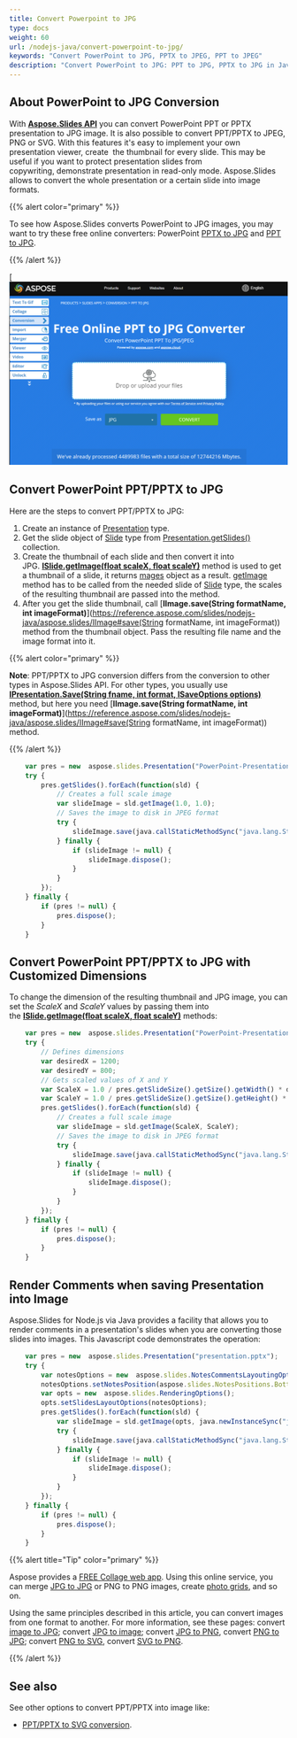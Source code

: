 ```yaml
---
title: Convert Powerpoint to JPG
type: docs
weight: 60
url: /nodejs-java/convert-powerpoint-to-jpg/
keywords: "Convert PowerPoint to JPG, PPTX to JPEG, PPT to JPEG"
description: "Convert PowerPoint to JPG: PPT to JPG, PPTX to JPG in Javascript"
---
```



## **About PowerPoint to JPG Conversion**
With [**Aspose.Slides API**](https://products.aspose.com/slides/nodejs-java/) you can convert PowerPoint PPT or PPTX presentation to JPG image. It is also possible to convert PPT/PPTX to JPEG, PNG or SVG. With this features it's easy to implement your own presentation viewer, create  the thumbnail for every slide. This may be useful if you want to protect presentation slides from copywriting, demonstrate presentation in read-only mode. Aspose.Slides allows to convert the whole presentation or a certain slide into image formats. 

{{% alert color="primary" %}} 

To see how Aspose.Slides converts PowerPoint to JPG images, you may want to try these free online converters: PowerPoint [PPTX to JPG](https://products.aspose.app/slides/conversion/pptx-to-jpg) and [PPT to JPG](https://products.aspose.app/slides/conversion/ppt-to-jpg). 

{{% /alert %}} 

[![todo:image_alt_text](ppt-to-jpg.png)

## **Convert PowerPoint PPT/PPTX to JPG**
Here are the steps to convert PPT/PPTX to JPG:

1. Create an instance of [Presentation](https://reference.aspose.com/slides/nodejs-java/aspose.slides/Presentation) type.
2. Get the slide object of [Slide](https://reference.aspose.com/slides/nodejs-java/aspose.slides/ISlide) type from [Presentation.getSlides()](https://reference.aspose.com/slides/nodejs-java/aspose.slides/Presentation#getSlides--) collection.
3. Create the thumbnail of each slide and then convert it into JPG. [**ISlide.getImage(float scaleX, float scaleY)**](https://reference.aspose.com/slides/nodejs-java/aspose.slides/ISlide#getImage-float-float-) method is used to get a thumbnail of a slide, it returns [mages](https://reference.aspose.com/slides/nodejs-java/aspose.slides/Images) object as a result. [getImage](https://reference.aspose.com/slides/nodejs-java/aspose.slides/ISlide#getImage-aspose.slides.IRenderingOptions-float-float-) method has to be called from the needed slide of [Slide](https://reference.aspose.com/slides/nodejs-java/aspose.slides/ISlide) type, the scales of the resulting thumbnail are passed into the method.
4. After you get the slide thumbnail, call [**IImage.save(String formatName, int imageFormat)**](https://reference.aspose.com/slides/nodejs-java/aspose.slides/IImage#save(String formatName, int imageFormat)) method from the thumbnail object. Pass the resulting file name and the image format into it. 

{{% alert color="primary" %}}

**Note**: PPT/PPTX to JPG conversion differs from the conversion to other types in Aspose.Slides API. For other types, you usually use [**IPresentation.Save(String fname, int format, ISaveOptions options)**](https://reference.aspose.com/slides/nodejs-java/aspose.slides/IPresentation#save-java.lang.String-int-aspose.slides.ISaveOptions-) method, but here you need [**IImage.save(String formatName, int imageFormat)**](https://reference.aspose.com/slides/nodejs-java/aspose.slides/IImage#save(String formatName, int imageFormat)) method.

{{% /alert %}} 

```javascript
    var pres = new  aspose.slides.Presentation("PowerPoint-Presentation.pptx");
    try {
        pres.getSlides().forEach(function(sld) {
            // Creates a full scale image
            var slideImage = sld.getImage(1.0, 1.0);
            // Saves the image to disk in JPEG format
            try {
                slideImage.save(java.callStaticMethodSync("java.lang.String", "format", "Slide_%d.jpg", sld.getSlideNumber()), aspose.slides.ImageFormat.Jpeg);
            } finally {
                if (slideImage != null) {
                    slideImage.dispose();
                }
            }
        });
    } finally {
        if (pres != null) {
            pres.dispose();
        }
    }
```

## **Convert PowerPoint PPT/PPTX to JPG with Customized Dimensions**
To change the dimension of the resulting thumbnail and JPG image, you can set the *ScaleX* and *ScaleY* values by passing them into the [**ISlide.getImage(float scaleX, float scaleY)**](https://reference.aspose.com/slides/nodejs-java/aspose.slides/ISlide#getImage-float-float-) methods:

```javascript
    var pres = new  aspose.slides.Presentation("PowerPoint-Presentation.pptx");
    try {
        // Defines dimensions
        var desiredX = 1200;
        var desiredY = 800;
        // Gets scaled values of X and Y
        var ScaleX = 1.0 / pres.getSlideSize().getSize().getWidth() * desiredX;
        var ScaleY = 1.0 / pres.getSlideSize().getSize().getHeight() * desiredY;
        pres.getSlides().forEach(function(sld) {
            // Creates a full scale image
            var slideImage = sld.getImage(ScaleX, ScaleY);
            // Saves the image to disk in JPEG format
            try {
                slideImage.save(java.callStaticMethodSync("java.lang.String", "format", "Slide_%d.jpg", sld.getSlideNumber()), aspose.slides.ImageFormat.Jpeg);
            } finally {
                if (slideImage != null) {
                    slideImage.dispose();
                }
            }
        });
    } finally {
        if (pres != null) {
            pres.dispose();
        }
    }
```

## **Render Comments when saving Presentation into Image**
Aspose.Slides for Node.js via Java provides a facility that allows you to render comments in a presentation's slides when you are converting those slides into images. This Javascript code demonstrates the operation:

```javascript
    var pres = new  aspose.slides.Presentation("presentation.pptx");
    try {
        var notesOptions = new  aspose.slides.NotesCommentsLayoutingOptions();
        notesOptions.setNotesPosition(aspose.slides.NotesPositions.BottomTruncated);
        var opts = new  aspose.slides.RenderingOptions();
        opts.setSlidesLayoutOptions(notesOptions);
        pres.getSlides().forEach(function(sld) {
            var slideImage = sld.getImage(opts, java.newInstanceSync("java.awt.Dimension", 740, 960));
            try {
                slideImage.save(java.callStaticMethodSync("java.lang.String", "format", "Slide_%d.png", sld.getSlideNumber()));
            } finally {
                if (slideImage != null) {
                    slideImage.dispose();
                }
            }
        });
    } finally {
        if (pres != null) {
            pres.dispose();
        }
    }
```

{{% alert title="Tip" color="primary" %}}

Aspose provides a [FREE Collage web app](https://products.aspose.app/slides/collage). Using this online service, you can merge [JPG to JPG](https://products.aspose.app/slides/collage/jpg) or PNG to PNG images, create [photo grids](https://products.aspose.app/slides/collage/photo-grid), and so on. 

Using the same principles described in this article, you can convert images from one format to another. For more information, see these pages: convert [image to JPG](https://products.aspose.com/slides/nodejs-java/conversion/image-to-jpg/); convert [JPG to image](https://products.aspose.com/slides/nodejs-java/conversion/jpg-to-image/); convert [JPG to PNG](https://products.aspose.com/slides/nodejs-java/conversion/jpg-to-png/), convert [PNG to JPG](https://products.aspose.com/slides/nodejs-java/conversion/png-to-jpg/); convert [PNG to SVG](https://products.aspose.com/slides/nodejs-java/conversion/png-to-svg/), convert [SVG to PNG](https://products.aspose.com/slides/nodejs-java/conversion/svg-to-png/).

{{% /alert %}}

## **See also**

See other options to convert PPT/PPTX into image like:

- [PPT/PPTX to SVG conversion](/slides/nodejs-java/render-a-slide-as-an-svg-image/).
